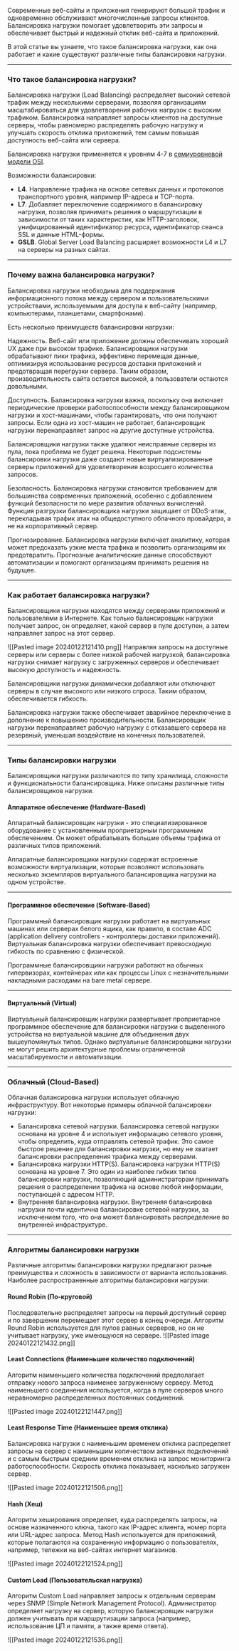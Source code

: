 Современные веб-сайты и приложения генерируют большой трафик и одновременно обслуживают многочисленные запросы клиентов. Балансировка нагрузки помогает удовлетворить эти запросы и обеспечивает быстрый и надежный отклик веб-сайта и приложений.

В этой статье вы узнаете, что такое балансировка нагрузки, как она работает и какие существуют различные типы балансировки нагрузки.

---

### Что такое балансировка нагрузки?

Балансировка нагрузки (Load Balancing) распределяет высокий сетевой трафик между несколькими серверами, позволяя организациям масштабироваться для удовлетворения рабочих нагрузок с высоким трафиком. Балансировка направляет запросы клиентов на доступные серверы, чтобы равномерно распределять рабочую нагрузку и улучшать скорость отклика приложений, тем самым повышая доступность веб-сайта или сервера.

Балансировка нагрузки применяется к уровням 4-7 в [семиуровневой модели OSI](https://wiki.merionet.ru/seti/18/model-osi-eto-prosto/).

Возможности балансировки:

- **L4**. Направление трафика на основе сетевых данных и протоколов транспортного уровня, например IP-адреса и TCP-порта.
- **L7**. Добавляет переключение содержимого в балансировку нагрузки, позволяя принимать решения о маршрутизации в зависимости от таких характеристик, как HTTP-заголовок, унифицированный идентификатор ресурса, идентификатор сеанса SSL и данные HTML-формы.
- **GSLB**. Global Server Load Balancing расширяет возможности L4 и L7 на серверы на разных сайтах.

---

### Почему важна балансировка нагрузки?

Балансировка нагрузки необходима для поддержания информационного потока между сервером и пользовательскими устройствами, используемыми для доступа к веб-сайту (например, компьютерами, планшетами, смартфонами).

Есть несколько преимуществ балансировки нагрузки:

Надежность. Веб-сайт или приложение должны обеспечивать хороший UX даже при высоком трафике. Балансировщики нагрузки обрабатывают пики трафика, эффективно перемещая данные, оптимизируя использование ресурсов доставки приложений и предотвращая перегрузки сервера. Таким образом, производительность сайта остается высокой, а пользователи остаются довольными.

Доступность. Балансировка нагрузки важна, поскольку она включает периодические проверки работоспособности между балансировщиком нагрузки и хост-машинами, чтобы гарантировать, что они получают запросы. Если одна из хост-машин не работает, балансировщик нагрузки перенаправляет запрос на другие доступные устройства.

Балансировщики нагрузки также удаляют неисправные серверы из пула, пока проблема не будет решена. Некоторые подсистемы балансировки нагрузки даже создают новые виртуализированные серверы приложений для удовлетворения возросшего количества запросов.

Безопасность. Балансировка нагрузки становится требованием для большинства современных приложений, особенно с добавлением функций безопасности по мере развития облачных вычислений. Функция разгрузки балансировщика нагрузки защищает от DDoS-атак, перекладывая трафик атак на общедоступного облачного провайдера, а не на корпоративный сервер.

Прогнозирование. Балансировка нагрузки включает аналитику, которая может предсказать узкие места трафика и позволить организациям их предотвратить. Прогнозные аналитические данные способствуют автоматизации и помогают организациям принимать решения на будущее.

---

### Как работает балансировка нагрузки?

Балансировщики нагрузки находятся между серверами приложений и пользователями в Интернете. Как только балансировщик нагрузки получает запрос, он определяет, какой сервер в пуле доступен, а затем направляет запрос на этот сервер.

![[Pasted image 20240122121410.png]]
Направляя запросы на доступные серверы или серверы с более низкой рабочей нагрузкой, балансировка нагрузки снимает нагрузку с загруженных серверов и обеспечивает высокую доступность и надежность.

Балансировщики нагрузки динамически добавляют или отключают серверы в случае высокого или низкого спроса. Таким образом, обеспечивается гибкость.

Балансировка нагрузки также обеспечивает аварийное переключение в дополнение к повышению производительности. Балансировщик нагрузки перенаправляет рабочую нагрузку с отказавшего сервера на резервный, уменьшая воздействие на конечных пользователей.

---

### Типы балансировки нагрузки

Балансировщики нагрузки различаются по типу хранилища, сложности и функциональности балансировщика. Ниже описаны различные типы балансировщиков нагрузки.

#### Аппаратное обеспечение (Hardware-Based)

Аппаратный балансировщик нагрузки - это специализированное оборудование с установленным проприетарным программным обеспечением. Он может обрабатывать большие объемы трафика от различных типов приложений.

Аппаратные балансировщики нагрузки содержат встроенные возможности виртуализации, которые позволяют использовать несколько экземпляров виртуального балансировщика нагрузки на одном устройстве.

---

#### Программное обеспечение (Software-Based)

Программный балансировщик нагрузки работает на виртуальных машинах или серверах белого ящика, как правило, в составе ADC (application delivery controllers - контроллеры доставки приложений). Виртуальная балансировка нагрузки обеспечивает превосходную гибкость по сравнению с физической.

Программные балансировщики нагрузки работают на обычных гипервизорах, контейнерах или как процессы Linux с незначительными накладными расходами на bare metal сервере.

---

#### Виртуальный (Virtual)

Виртуальный балансировщик нагрузки развертывает проприетарное программное обеспечение для балансировки нагрузки с выделенного устройства на виртуальной машине для объединения двух вышеупомянутых типов. Однако виртуальные балансировщики нагрузки не могут решить архитектурные проблемы ограниченной масштабируемости и автоматизации.

---

### Облачный (Cloud-Based)

Облачная балансировка нагрузки использует облачную инфраструктуру. Вот некоторые примеры облачной балансировки нагрузки:

- Балансировка сетевой нагрузки. Балансировка сетевой нагрузки основана на уровне 4 и использует информацию сетевого уровня, чтобы определить, куда отправлять сетевой трафик. Это самое быстрое решение для балансировки нагрузки, но ему не хватает балансировки распределения трафика между серверами.
- Балансировка нагрузки HTTP(S). Балансировка нагрузки HTTP(S) основана на уровне 7. Это один из наиболее гибких типов балансировки нагрузки, позволяющий администраторам принимать решения о распределении трафика на основе любой информации, поступающей с адресом HTTP.
- Внутренняя балансировка нагрузки. Внутренняя балансировка нагрузки почти идентична балансировке сетевой нагрузки, за исключением того, что она может балансировать распределение во внутренней инфраструктуре.

---

### Алгоритмы балансировки нагрузки

Различные алгоритмы балансировки нагрузки предлагают разные преимущества и сложность в зависимости от варианта использования. Наиболее распространенные алгоритмы балансировки нагрузки:

#### Round Robin (По-круговой)

Последовательно распределяет запросы на первый доступный сервер и по завершении перемещает этот сервер в конец очереди. Алгоритм Round Robin используется для пулов равных серверов, но он не учитывает нагрузку, уже имеющуюся на сервере.
![[Pasted image 20240122121432.png]]

#### Least Connections (Наименьшее количество подключений)

Алгоритм наименьшего количества подключений предполагает отправку нового запроса наименее загруженному серверу. Метод наименьшего соединения используется, когда в пуле серверов много неравномерно распределенных постоянных соединений.

![[Pasted image 20240122121447.png]]

#### Least Response Time (Наименьшее время отклика)

Балансировка нагрузки с наименьшим временем отклика распределяет запросы на сервер с наименьшим количеством активных подключений и с самым быстрым средним временем отклика на запрос мониторинга работоспособности. Скорость отклика показывает, насколько загружен сервер.

![[Pasted image 20240122121506.png]]

#### Hash (Хеш)

Алгоритм хеширования определяет, куда распределять запросы, на основе назначенного ключа, такого как IP-адрес клиента, номер порта или URL-адрес запроса. Метод Hash используется для приложений, которые полагаются на сохраненную информацию о пользователях, например, тележки на веб-сайтах интернет магазинов.

![[Pasted image 20240122121524.png]]

#### Custom Load (Пользовательская нагрузка)

Алгоритм Custom Load направляет запросы к отдельным серверам через SNMP (Simple Network Management Protocol). Администратор определяет нагрузку на сервер, которую балансировщик нагрузки должен учитывать при маршрутизации запроса (например, использование ЦП и памяти, а также время ответа).

![[Pasted image 20240122121536.png]]

